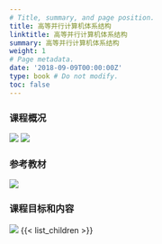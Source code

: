 ```yaml
---
# Title, summary, and page position.
title: 高等并行计算机体系结构
linktitle: 高等并行计算机体系结构
summary: 高等并行计算机体系结构
weight: 1
# Page metadata.
date: '2018-09-09T00:00:00Z'
type: book # Do not modify.
toc: false
---
```

### 课程概况
![](_index-1662617090651.jpeg)
![](_index-1662617201679.jpeg)
### 参考教材
![](_index-1662617575025.jpeg)
### 课程目标和内容
![](_index-1662617944134.jpeg)
{{< list_children >}}